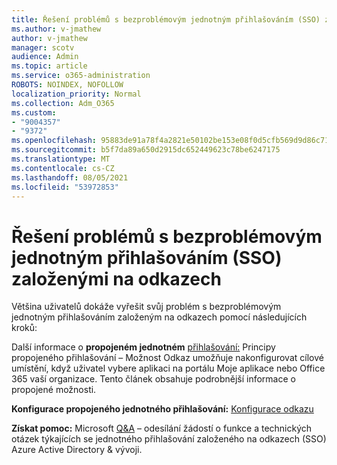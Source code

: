 ```yaml
---
title: Řešení problémů s bezproblémovým jednotným přihlašováním (SSO) založenými na odkazech
ms.author: v-jmathew
author: v-jmathew
manager: scotv
audience: Admin
ms.topic: article
ms.service: o365-administration
ROBOTS: NOINDEX, NOFOLLOW
localization_priority: Normal
ms.collection: Adm_O365
ms.custom:
- "9004357"
- "9372"
ms.openlocfilehash: 95883de91a78f4a2821e50102be153e08f0d5cfb569d9d86c71d87fe5e28e149
ms.sourcegitcommit: b5f7da89a650d2915dc652449623c78be6247175
ms.translationtype: MT
ms.contentlocale: cs-CZ
ms.lasthandoff: 08/05/2021
ms.locfileid: "53972853"
---
```

# <a name="troubleshoot-link-based-seamless-single-sign-on-sso-issues"></a>Řešení problémů s bezproblémovým jednotným přihlašováním (SSO) založenými na odkazech

Většina uživatelů dokáže vyřešit svůj problém s bezproblémovým jednotným přihlašováním založeným na odkazech pomocí následujících kroků:

Další informace o **propojeném jednotném** [přihlašování:](https://docs.microsoft.com/azure/active-directory/manage-apps/configure-linked-sign-on) Principy propojeného přihlašování – Možnost Odkaz umožňuje nakonfigurovat cílové umístění, když uživatel vybere aplikaci na portálu Moje aplikace nebo Office 365 vaší organizace. Tento článek obsahuje podrobnější informace o propojené možnosti.

**Konfigurace propojeného jednotného přihlašování:** [Konfigurace odkazu](https://docs.microsoft.com/azure/active-directory/manage-apps/configure-linked-sign-on#configure-link)

**Získat pomoc:** Microsoft [Q&A](https://docs.microsoft.com/answers/topics/azure-ad-single-sign-on.html) – odesílání žádostí o funkce a technických otázek týkajících se jednotného přihlašování založeného na odkazech (SSO) Azure Active Directory & vývoji.
